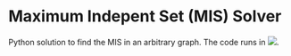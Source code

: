 # Maximum Indepent Set (MIS) Solver

Python solution to find the MIS in an arbitrary graph. The code runs in <img src="https://render.githubusercontent.com/render/math?math=O(n^2 2^{n/2})">.
